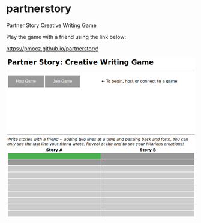# partnerstory
Partner Story Creative Writing Game

Play the game with a friend using the link below:

<https://pmocz.github.io/partnerstory/>

![Partner Story](partnerstory.png "Partner Story")
